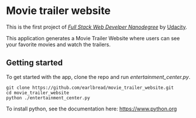 # Movie trailer website

This is the first project of 
[*Full Stack Web Develper Nanodegree*][1]
by [Udacity][2].

This application generates a Movie Trailer Website where users can see your favorite movies and watch the trailers.

## Getting started

To get started with the app, clone the repo and run *entertainment_center.py*.

    git clone https://github.com/earlbread/movie_trailer_website.git
    cd movie_trailer_website
    python ./entertainment_center.py


To install python, see the documentation here: https://www.python.org

[1]: http://www.udacity.com/course/full-stack-web-developer-nanodegree--nd004
[2]: http://www.udacity.com/
